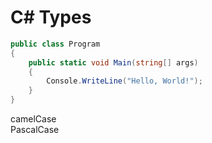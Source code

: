 # C# Types

```csharp
public class Program
{
    public static void Main(string[] args)
    {
        Console.WriteLine("Hello, World!");
    }
}
```

camelCase  
PascalCase